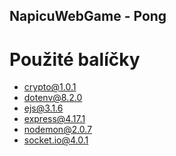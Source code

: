 ## NapicuWebGame - Pong



# Použité balíčky
* crypto@1.0.1
* dotenv@8.2.0
* ejs@3.1.6
* express@4.17.1
* nodemon@2.0.7
* socket.io@4.0.1